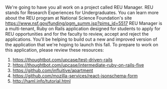 We're going to have you all work on a project called REU Manager. REU stands for Research Experiences for Undergraduates. You can learn more about the REU program at National Science Foundation's site https://www.nsf.gov/funding/pgm_summ.jsp?pims_id=5517
REU Manager is a multi-tenant, Ruby on Rails application designed for students to apply for REU opportunities and for the faculty to review, accept and reject the applications. You'll be helping to build out a new and improved version of the application that we're hoping to launch this fall. 
To prepare to work on this application, please review these resources:
1. https://thoughtbot.com/upcase/test-driven-rails
2. https://thoughtbot.com/upcase/intermediate-ruby-on-rails-five
3. https://github.com/influitive/apartment
4. https://github.com/mozilla-services/react-jsonschema-form
5. http://haml.info/tutorial.html